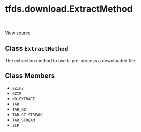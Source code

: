 <div itemscope itemtype="http://developers.google.com/ReferenceObject">
<meta itemprop="name" content="tfds.download.ExtractMethod" />
<meta itemprop="path" content="Stable" />
<meta itemprop="property" content="BZIP2"/>
<meta itemprop="property" content="GZIP"/>
<meta itemprop="property" content="NO_EXTRACT"/>
<meta itemprop="property" content="TAR"/>
<meta itemprop="property" content="TAR_GZ"/>
<meta itemprop="property" content="TAR_GZ_STREAM"/>
<meta itemprop="property" content="TAR_STREAM"/>
<meta itemprop="property" content="ZIP"/>
</div>

# tfds.download.ExtractMethod

<table class="tfo-notebook-buttons tfo-api" align="left">
</table>

<a target="_blank" href="https://github.com/tensorflow/datasets/tree/master/tensorflow_datasets/core/download/resource.py">View
source</a>

## Class `ExtractMethod`

The extraction method to use to pre-process a downloaded file.

<!-- Placeholder for "Used in" -->

## Class Members

*   `BZIP2` <a id="BZIP2"></a>
*   `GZIP` <a id="GZIP"></a>
*   `NO_EXTRACT` <a id="NO_EXTRACT"></a>
*   `TAR` <a id="TAR"></a>
*   `TAR_GZ` <a id="TAR_GZ"></a>
*   `TAR_GZ_STREAM` <a id="TAR_GZ_STREAM"></a>
*   `TAR_STREAM` <a id="TAR_STREAM"></a>
*   `ZIP` <a id="ZIP"></a>
